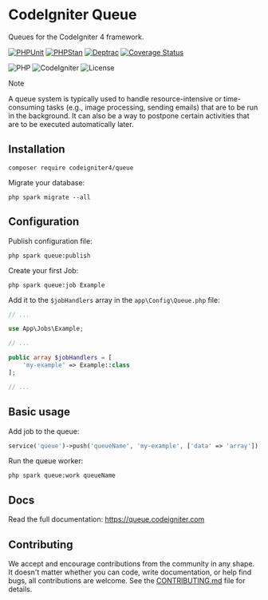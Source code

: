 # CodeIgniter Queue

Queues for the CodeIgniter 4 framework.

[![PHPUnit](https://github.com/codeigniter4/queue/actions/workflows/phpunit.yml/badge.svg)](https://github.com/codeigniter4/queue/actions/workflows/phpunit.yml)
[![PHPStan](https://github.com/codeigniter4/queue/actions/workflows/phpstan.yml/badge.svg)](https://github.com/codeigniter4/queue/actions/workflows/phpstan.yml)
[![Deptrac](https://github.com/codeigniter4/queue/actions/workflows/deptrac.yml/badge.svg)](https://github.com/codeigniter4/queue/actions/workflows/deptrac.yml)
[![Coverage Status](https://coveralls.io/repos/github/codeigniter4/queue/badge.svg?branch=develop)](https://coveralls.io/github/codeigniter4/queue?branch=develop)

![PHP](https://img.shields.io/badge/PHP-%5E8.1-blue)
![CodeIgniter](https://img.shields.io/badge/CodeIgniter-%5E4.3-blue)
![License](https://img.shields.io/badge/License-MIT-blue)

> [!NOTE]
> A queue system is typically used to handle resource-intensive or time-consuming tasks (e.g., image processing, sending emails) that are to be run in the background. It can also be a way to postpone certain activities that are to be executed automatically later.

## Installation

    composer require codeigniter4/queue

Migrate your database:

    php spark migrate --all

## Configuration

Publish configuration file:

    php spark queue:publish

Create your first Job:

    php spark queue:job Example

Add it to the `$jobHandlers` array in the `app\Config\Queue.php` file:

```php
// ...

use App\Jobs\Example;

// ...

public array $jobHandlers = [
    'my-example' => Example::class
];

// ...
```

## Basic usage

Add job to the queue:

```php
service('queue')->push('queueName', 'my-example', ['data' => 'array']);
```

Run the queue worker:

    php spark queue:work queueName

## Docs

Read the full documentation: https://queue.codeigniter.com

## Contributing

We accept and encourage contributions from the community in any shape. It doesn't matter
whether you can code, write documentation, or help find bugs, all contributions are welcome.
See the [CONTRIBUTING.md](CONTRIBUTING.md) file for details.

